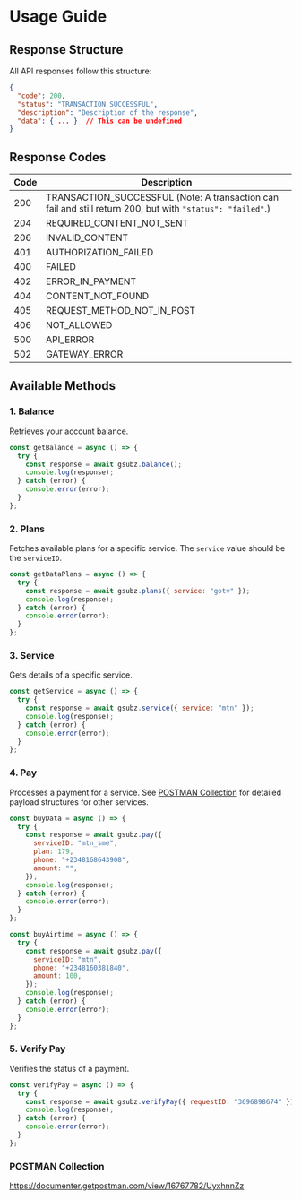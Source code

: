 # Usage Guide

## Response Structure

All API responses follow this structure:

```json
{
  "code": 200,
  "status": "TRANSACTION_SUCCESSFUL",
  "description": "Description of the response",
  "data": { ... }  // This can be undefined
}
```

## Response Codes

| Code | Description                                                                                                |
| ---- | ---------------------------------------------------------------------------------------------------------- |
| 200  | TRANSACTION_SUCCESSFUL (Note: A transaction can fail and still return 200, but with `"status": "failed"`.) |
| 204  | REQUIRED_CONTENT_NOT_SENT                                                                                  |
| 206  | INVALID_CONTENT                                                                                            |
| 401  | AUTHORIZATION_FAILED                                                                                       |
| 400  | FAILED                                                                                                     |
| 402  | ERROR_IN_PAYMENT                                                                                           |
| 404  | CONTENT_NOT_FOUND                                                                                          |
| 405  | REQUEST_METHOD_NOT_IN_POST                                                                                 |
| 406  | NOT_ALLOWED                                                                                                |
| 500  | API_ERROR                                                                                                  |
| 502  | GATEWAY_ERROR                                                                                              |

## Available Methods

### 1. Balance

Retrieves your account balance.

```javascript
const getBalance = async () => {
  try {
    const response = await gsubz.balance();
    console.log(response);
  } catch (error) {
    console.error(error);
  }
};
```

### 2. Plans

Fetches available plans for a specific service. The `service` value should be the `serviceID`.

```javascript
const getDataPlans = async () => {
  try {
    const response = await gsubz.plans({ service: "gotv" });
    console.log(response);
  } catch (error) {
    console.error(error);
  }
};
```

### 3. Service

Gets details of a specific service.

```javascript
const getService = async () => {
  try {
    const response = await gsubz.service({ service: "mtn" });
    console.log(response);
  } catch (error) {
    console.error(error);
  }
};
```

### 4. Pay

Processes a payment for a service. See [POSTMAN Collection](https://documenter.getpostman.com/view/16767782/UyxhnnZz) for detailed payload structures for other services.

```javascript
const buyData = async () => {
  try {
    const response = await gsubz.pay({
      serviceID: "mtn_sme",
      plan: 179,
      phone: "+2348168643908",
      amount: "",
    });
    console.log(response);
  } catch (error) {
    console.error(error);
  }
};

const buyAirtime = async () => {
  try {
    const response = await gsubz.pay({
      serviceID: "mtn",
      phone: "+2348160381840",
      amount: 100,
    });
    console.log(response);
  } catch (error) {
    console.error(error);
  }
};
```

### 5. Verify Pay

Verifies the status of a payment.

```javascript
const verifyPay = async () => {
  try {
    const response = await gsubz.verifyPay({ requestID: "3696898674" });
    console.log(response);
  } catch (error) {
    console.error(error);
  }
};
```

### POSTMAN Collection

https://documenter.getpostman.com/view/16767782/UyxhnnZz
